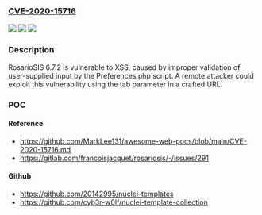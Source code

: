 ### [CVE-2020-15716](https://cve.mitre.org/cgi-bin/cvename.cgi?name=CVE-2020-15716)
![](https://img.shields.io/static/v1?label=Product&message=n%2Fa&color=blue)
![](https://img.shields.io/static/v1?label=Version&message=n%2Fa&color=blue)
![](https://img.shields.io/static/v1?label=Vulnerability&message=n%2Fa&color=brighgreen)

### Description

RosarioSIS 6.7.2 is vulnerable to XSS, caused by improper validation of user-supplied input by the Preferences.php script. A remote attacker could exploit this vulnerability using the tab parameter in a crafted URL.

### POC

#### Reference
- https://github.com/MarkLee131/awesome-web-pocs/blob/main/CVE-2020-15716.md
- https://gitlab.com/francoisjacquet/rosariosis/-/issues/291

#### Github
- https://github.com/20142995/nuclei-templates
- https://github.com/cyb3r-w0lf/nuclei-template-collection

